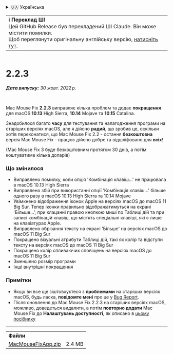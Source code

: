 <details>
<summary>🇺🇦 Українська</summary>

[🇬🇧 English (GitHub)](https://github.com/noah-nuebling/mac-mouse-fix/releases/tag/2.2.3)\
[🇦🇩 Català](https://redirect.macmousefix.com/?target=mmf-release&tag=2.2.3&locale=ca)\
[🇩🇪 Deutsch](https://redirect.macmousefix.com/?target=mmf-release&tag=2.2.3&locale=de)\
[🇪🇸 Español](https://redirect.macmousefix.com/?target=mmf-release&tag=2.2.3&locale=es)\
[🇫🇷 Français](https://redirect.macmousefix.com/?target=mmf-release&tag=2.2.3&locale=fr)\
[🇮🇩 Indonesia](https://redirect.macmousefix.com/?target=mmf-release&tag=2.2.3&locale=id)\
[🇮🇹 Italiano](https://redirect.macmousefix.com/?target=mmf-release&tag=2.2.3&locale=it)\
[🇭🇺 Magyar](https://redirect.macmousefix.com/?target=mmf-release&tag=2.2.3&locale=hu)\
[🇳🇱 Nederlands](https://redirect.macmousefix.com/?target=mmf-release&tag=2.2.3&locale=nl)\
[🇵🇱 Polski](https://redirect.macmousefix.com/?target=mmf-release&tag=2.2.3&locale=pl)\
[🇧🇷 Português (Brasil)](https://redirect.macmousefix.com/?target=mmf-release&tag=2.2.3&locale=pt-BR)\
[🇵🇹 Português (Portugal)](https://redirect.macmousefix.com/?target=mmf-release&tag=2.2.3&locale=pt-PT)\
[🇷🇴 Română](https://redirect.macmousefix.com/?target=mmf-release&tag=2.2.3&locale=ro)\
[🇸🇪 Svenska](https://redirect.macmousefix.com/?target=mmf-release&tag=2.2.3&locale=sv)\
[🇻🇳 Tiếng Việt](https://redirect.macmousefix.com/?target=mmf-release&tag=2.2.3&locale=vi)\
[🇹🇷 Türkçe](https://redirect.macmousefix.com/?target=mmf-release&tag=2.2.3&locale=tr)\
[🇨🇿 Čeština](https://redirect.macmousefix.com/?target=mmf-release&tag=2.2.3&locale=cs)\
[🇬🇷 Ελληνικά](https://redirect.macmousefix.com/?target=mmf-release&tag=2.2.3&locale=el)\
[🇷🇺 Русский](https://redirect.macmousefix.com/?target=mmf-release&tag=2.2.3&locale=ru)\
**🇺🇦 Українська**\
[🇮🇱 עברית](https://redirect.macmousefix.com/?target=mmf-release&tag=2.2.3&locale=he)\
[🇸🇦 العربية](https://redirect.macmousefix.com/?target=mmf-release&tag=2.2.3&locale=ar)\
[🇮🇳 हिन्दी](https://redirect.macmousefix.com/?target=mmf-release&tag=2.2.3&locale=hi)\
[🇹🇭 ไทย](https://redirect.macmousefix.com/?target=mmf-release&tag=2.2.3&locale=th)\
[🇨🇳 中文 (简体)](https://redirect.macmousefix.com/?target=mmf-release&tag=2.2.3&locale=zh-Hans)\
[🇨🇳 中文 (繁體)](https://redirect.macmousefix.com/?target=mmf-release&tag=2.2.3&locale=zh-Hant)\
[🇭🇰 中文（香港)](https://redirect.macmousefix.com/?target=mmf-release&tag=2.2.3&locale=zh-HK)\
[🇯🇵 日本語](https://redirect.macmousefix.com/?target=mmf-release&tag=2.2.3&locale=ja)\
[🇰🇷 한국어](https://redirect.macmousefix.com/?target=mmf-release&tag=2.2.3&locale=ko)\
[Help translate Mac Mouse Fix to different languages!](https://github.com/noah-nuebling/mac-mouse-fix/discussions/731)
</details>
<table align=><td>
<b>ℹ️ Переклад ШІ</b><br>
Цей GitHub Release був перекладений ШІ Claude. Він може містити помилки.<br>
Щоб переглянути оригінальну англійську версію, <a href="https://github.com/noah-nuebling/mac-mouse-fix/releases/tag/2.2.3">натисніть тут</a>.
</td></table>

<table></table>

# 2.2.3
***Дата випуску:** 30 жовт. 2022 р.*

<br>

Mac Mouse Fix **2.2.3** виправляє кілька проблем та додає **покращення** для macOS **10.13** High Sierra, **10.14** Mojave та **10.15** Catalina.

Знадобилося багато **часу** для тестування та налагодження програми на старіших версіях macOS, але я дійсно **радий**, що зробив це, оскільки хотів переконатися, що Mac Mouse Fix 2.2 - остання **безкоштовна** версія Mac Mouse Fix - працює дійсно добре та відшліфовано для **всіх**!

(Mac Mouse Fix 3 буде безкоштовним протягом 30 днів, а потім коштуватиме кілька доларів)

### Що змінилося

- Виправлено помилку, коли опція 'Комбінація клавіш...' не працювала в macOS 10.13 High Sierra
- Виправлено збій при використанні опції 'Комбінація клавіш...' більше одного разу в macOS 10.13 High Sierra та 10.14 Mojave
- Увімкнено відображення іконок Apple на версіях macOS до macOS 11 Big Sur. Тепер іконки правильно відображатимуться на екрані 'Більше...', при клацанні правою кнопкою миші по Таблиці дій та при записі комбінацій клавіш, що містять спеціальні клавіші, які є лише на клавіатурах Apple.
- Виправлено обрізання тексту на екрані 'Більше' на версіях macOS до macOS 11 Big Sur
- Покращено візуальні атрибути Таблиці дій, такі як колір та відступи тексту на версіях macOS до macOS 11 Big Sur
- Покращено колір спливаючих сповіщень на версіях macOS до macOS 11 Big Sur
- Зменшено розмір програми
- Інші внутрішні покращення

### Примітки

- Якщо ви все ще зіштовхуєтеся з **проблемами** на старіших версіях macOS, будь ласка, **повідомте мені** про це у [Bug Report](https://noah-nuebling.github.io/mac-mouse-fix-feedback-assistant/?type=bug-report).
- Після оновлення до Mac Mouse Fix 2.2.3 на старіших версіях macOS, можливо, доведеться видалити, а потім **повторно додати** Mac Mouse Fix до **Налаштувань доступності**, як описано в [цьому посібнику](https://github.com/noah-nuebling/mac-mouse-fix/discussions/101)

---

<table align="start">
<tr>
    <td colspan=2>
        <b>Файли</b>
    </td>
</tr>
<tr>
    <td><a href="https://github.com/noah-nuebling/mac-mouse-fix/releases/download/2.2.3/MacMouseFixApp.zip">MacMouseFixApp.zip</a></td>
    <td>2.4 MB</td>
</tr>
</table>
